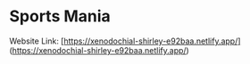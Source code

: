# Sports Mania
Website Link: [https://xenodochial-shirley-e92baa.netlify.app/] (https://xenodochial-shirley-e92baa.netlify.app/)
